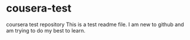 # cousera-test
coursera test repository
This is a test readme file.  I am new to github and am trying to do my best to learn.
